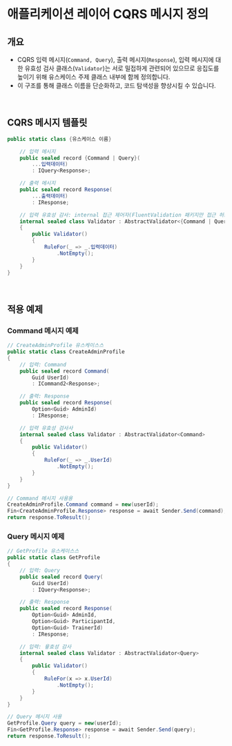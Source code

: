 # 애플리케이션 레이어 CQRS 메시지 정의

## 개요
- CQRS 입력 메시지(`Command, Query`), 출력 메시지(`Response`), 입력 메시지에 대한 유효성 검사 클래스(`Validator`)는 서로 밀접하게 관련되어 있으므로 응집도를 높이기 위해 유스케이스 주제 클래스 내부에 함께 정의합니다.
- 이 구조를 통해 클래스 이름을 단순화하고, 코드 탐색성을 향상시킬 수 있습니다.

<br/>

## CQRS 메시지 템플릿
```cs
public static class {유스케이스 이름}

    // 입력 메시지
    public sealed record {Command | Query}(
        ...입력데이터)
        : IQuery<Response>;

    // 출력 메시지
    public sealed record Response(
        ...출력데이터)
        : IResponse;

    // 입력 유효성 감사: internal 접근 제어자(FluentValidation 패키지만 접근 허용)
    internal sealed class Validator : AbstractValidator<{Command | Query}>
    {
        public Validator()
        {
            RuleFor(_ => _.입력데이터)
                .NotEmpty();
        }
    }
}
```

<br/>

## 적용 예제
### Command 메시지 예제
```cs
// CreateAdminProfile 유스케이스스
public static class CreateAdminProfile
{
    // 입력: Command
    public sealed record Command(
        Guid UserId)
        : ICommand2<Response>;

    // 출력: Response
    public sealed record Response(
        Option<Guid> AdminId)
        : IResponse;

    // 입력 유효성 검사사
    internal sealed class Validator : AbstractValidator<Command>
    {
        public Validator()
        {
            RuleFor(_ => _.UserId)
                .NotEmpty();
        }
    }
}

// Command 메시지 사용용
CreateAdminProfile.Command command = new(userId);
Fin<CreateAdminProfile.Response> response = await Sender.Send(command);
return response.ToResult();
```

### Query 메시지 예제
```cs
// GetProfile 유스케이스스
public static class GetProfile
{
    // 입력: Query
    public sealed record Query(
        Guid UserId)
        : IQuery<Response>;

    // 출력: Response
    public sealed record Response(
        Option<Guid> AdminId,
        Option<Guid> ParticipantId,
        Option<Guid> TrainerId)
        : IResponse;

    // 입력: 윻효성 감사
    internal sealed class Validator : AbstractValidator<Query>
    {
        public Validator()
        {
            RuleFor(x => x.UserId)
                .NotEmpty();
        }
    }
}

// Query 메시지 사용
GetProfile.Query query = new(userId);
Fin<GetProfile.Response> response = await Sender.Send(query);
return response.ToResult();
```